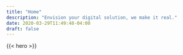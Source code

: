 ```yaml
---
title: "Home"
description: "Envision your digital solution, we make it real."
date: 2020-03-29T11:49:48-04:00
draft: false
---
```


{{< hero >}}